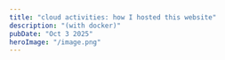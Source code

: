 ```yaml
---
title: "cloud activities: how I hosted this website"
description: "(with docker)"
pubDate: "Oct 3 2025"
heroImage: "/image.png"
---
```

